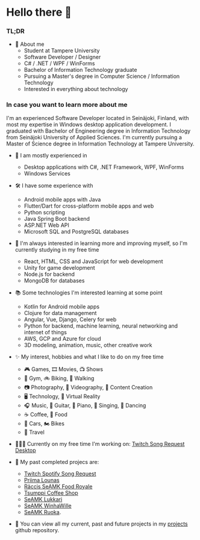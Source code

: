 # Hello there 👋

### TL;DR
- 💭 About me
  - Student at Tampere University
  - Software Developer / Designer
  - C# / .NET / WPF / WinForms
  - Bachelor of Information Technology graduate
  - Pursuing a Master's degree in Computer Science / Information Technology
  - Interested in everything about technology

### In case you want to learn more about me

I'm an experienced Software Developer located in Seinäjoki, Finland, with most my expertise in Windows desktop application development. I graduated with Bachelor of Engineering degree in Information Technology from Seinäjoki University of Applied Sciences. I'm currently pursuing a Master of Science degree in Information Technology at Tampere University.

- 💼 I am mostly experienced in
  - Desktop applications with C#, .NET Framework, WPF, WinForms
  - Windows Services

- 🛠️ I have some experience with
  - Android mobile apps with Java
  - Flutter/Dart for cross-platform mobile apps and web
  - Python scripting
  - Java Spring Boot backend
  - ASP.NET Web API
  - Microsoft SQL and PostgreSQL databases

- 🌱 I'm always interested in learning more and improving myself, so I'm currently studying in my free time
  - React, HTML, CSS and JavaScript for web development
  - Unity for game development
  - Node.js for backend
  - MongoDB for databases

- 📚 Some technologies I'm interested learning at some point
  - Kotlin for Android mobile apps
  - Clojure for data management
  - Angular, Vue, Django, Celery for web
  - Python for backend, machine learning, neural networking and internet of things
  - AWS, GCP and Azure for cloud
  - 3D modeling, animation, music, other creative work

- ✨ My interest, hobbies and what I like to do on my free time
  - 🎮 Games, 🎞️ Movies, 📺 Shows
  - 💪 Gym, 🚲 Biking, 🚶 Walking
  - 📷 Photography, 🎥 Videography, 💽 Content Creation
  - 🖥️ Technology, 🥽 Virtual Reality
  - 🎧 Music, 🎸 Guitar, 🎹 Piano, 🎤 Singing, 🕺 Dancing
  - ☕ Coffee, 🥘 Food
  - 🚗 Cars, 🏍️ Bikes
  - 🧳 Travel

- 👩🏻‍💻 Currently on my free time I'm working on: [Twitch Song Request Desktop](https://github.com/Koodattu/twitch-song-request-desktop)

- 🚀 My past completed projecs are:
  - [Twitch Spotify Song Request](https://github.com/Koodattu/twitch-spotify-song-request)
  - [Priima Lounas](https://github.com/Koodattu/lunch-menu-app)
  - [Räccis SeAMK Food Royale](https://github.com/Koodattu/jere-food-royale-android)
  - [Tsumppi Coffee Shop](https://github.com/Koodattu/tsumppi-coffee-shop)
  - [SeAMK Lukkari](https://github.com/Koodattu/SeAMK-Lukkari)
  - [SeAMK WinhaWille](https://github.com/Koodattu/seamk-winhawille)
  - [SeAMK Ruoka](https://github.com/Koodattu/seamk-ruoka).

- 🧾 You can view all my current, past and future projects in my [projects](https://github.com/Koodattu/projects) github repository.
